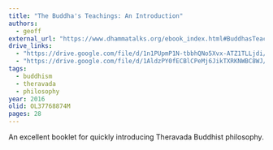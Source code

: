 ```yaml
---
title: "The Buddha's Teachings: An Introduction"
authors:
  - geoff
external_url: "https://www.dhammatalks.org/ebook_index.html#BuddhasTeachings"
drive_links:
  - "https://drive.google.com/file/d/1n1PUpmP1N-tbbhQNo5Xvx-ATZ1TLLjdi/view?usp=drivesdk"
  - "https://drive.google.com/file/d/1AldzPY0fECBlCPeMj6JikTXRKNWBC8WJ/view?usp=drivesdk"
tags:
  - buddhism
  - theravada
  - philosophy
year: 2016
olid: OL37768874M
pages: 28
---
```


An excellent booklet for quickly introducing Theravada Buddhist philosophy.

